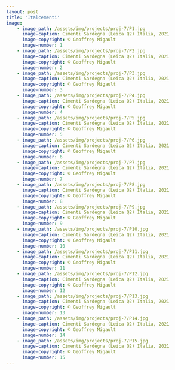 ```yaml
---
layout: post
title: 'Italcementi'
image: 
    - image_path: /assets/img/projects/proj-7/P1.jpg
      image-caption: Cimenti Sardegna (Leica Q2) Italia, 2021
      image-copyright: © Geoffrey Migault
      image-number: 1
    - image_path: /assets/img/projects/proj-7/P2.jpg
      image-caption: Cimenti Sardegna (Leica Q2) Italia, 2021
      image-copyright: © Geoffrey Migault
      image-number: 2
    - image_path: /assets/img/projects/proj-7/P3.jpg
      image-caption: Cimenti Sardegna (Leica Q2) Italia, 2021
      image-copyright: © Geoffrey Migault
      image-number: 3
    - image_path: /assets/img/projects/proj-7/P4.jpg
      image-caption: Cimenti Sardegna (Leica Q2) Italia, 2021
      image-copyright: © Geoffrey Migault
      image-number: 4
    - image_path: /assets/img/projects/proj-7/P5.jpg
      image-caption: Cimenti Sardegna (Leica Q2) Italia, 2021
      image-copyright: © Geoffrey Migault
      image-number: 5
    - image_path: /assets/img/projects/proj-7/P6.jpg
      image-caption: Cimenti Sardegna (Leica Q2) Italia, 2021
      image-copyright: © Geoffrey Migault
      image-number: 6
    - image_path: /assets/img/projects/proj-7/P7.jpg
      image-caption: Cimenti Sardegna (Leica Q2) Italia, 2021
      image-copyright: © Geoffrey Migault
      image-number: 7
    - image_path: /assets/img/projects/proj-7/P8.jpg
      image-caption: Cimenti Sardegna (Leica Q2) Italia, 2021
      image-copyright: © Geoffrey Migault
      image-number: 8
    - image_path: /assets/img/projects/proj-7/P9.jpg
      image-caption: Cimenti Sardegna (Leica Q2) Italia, 2021
      image-copyright: © Geoffrey Migault
      image-number: 9
    - image_path: /assets/img/projects/proj-7/P10.jpg
      image-caption: Cimenti Sardegna (Leica Q2) Italia, 2021
      image-copyright: © Geoffrey Migault
      image-number: 10
    - image_path: /assets/img/projects/proj-7/P11.jpg
      image-caption: Cimenti Sardegna (Leica Q2) Italia, 2021
      image-copyright: © Geoffrey Migault
      image-number: 11
    - image_path: /assets/img/projects/proj-7/P12.jpg
      image-caption: Cimenti Sardegna (Leica Q2) Italia, 2021
      image-copyright: © Geoffrey Migault
      image-number: 12
    - image_path: /assets/img/projects/proj-7/P13.jpg
      image-caption: Cimenti Sardegna (Leica Q2) Italia, 2021
      image-copyright: © Geoffrey Migault
      image-number: 13
    - image_path: /assets/img/projects/proj-7/P14.jpg
      image-caption: Cimenti Sardegna (Leica Q2) Italia, 2021
      image-copyright: © Geoffrey Migault
      image-number: 14
    - image_path: /assets/img/projects/proj-7/P15.jpg
      image-caption: Cimenti Sardegna (Leica Q2) Italia, 2021
      image-copyright: © Geoffrey Migault
      image-number: 15
---
```



